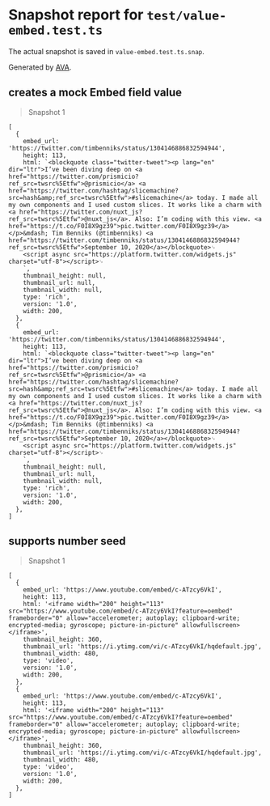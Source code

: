 # Snapshot report for `test/value-embed.test.ts`

The actual snapshot is saved in `value-embed.test.ts.snap`.

Generated by [AVA](https://avajs.dev).

## creates a mock Embed field value

> Snapshot 1

    [
      {
        embed_url: 'https://twitter.com/timbenniks/status/1304146886832594944',
        height: 113,
        html: `<blockquote class="twitter-tweet"><p lang="en" dir="ltr">I’ve been diving deep on <a href="https://twitter.com/prismicio?ref_src=twsrc%5Etfw">@prismicio</a> <a href="https://twitter.com/hashtag/slicemachine?src=hash&amp;ref_src=twsrc%5Etfw">#slicemachine</a> today. I made all my own components and I used custom slices. It works like a charm with <a href="https://twitter.com/nuxt_js?ref_src=twsrc%5Etfw">@nuxt_js</a>. Also: I’m coding with this view. <a href="https://t.co/F0I8X9gz39">pic.twitter.com/F0I8X9gz39</a></p>&mdash; Tim Benniks (@timbenniks) <a href="https://twitter.com/timbenniks/status/1304146886832594944?ref_src=twsrc%5Etfw">September 10, 2020</a></blockquote>␊
        <script async src="https://platform.twitter.com/widgets.js" charset="utf-8"></script>␊
        `,
        thumbnail_height: null,
        thumbnail_url: null,
        thumbnail_width: null,
        type: 'rich',
        version: '1.0',
        width: 200,
      },
      {
        embed_url: 'https://twitter.com/timbenniks/status/1304146886832594944',
        height: 113,
        html: `<blockquote class="twitter-tweet"><p lang="en" dir="ltr">I’ve been diving deep on <a href="https://twitter.com/prismicio?ref_src=twsrc%5Etfw">@prismicio</a> <a href="https://twitter.com/hashtag/slicemachine?src=hash&amp;ref_src=twsrc%5Etfw">#slicemachine</a> today. I made all my own components and I used custom slices. It works like a charm with <a href="https://twitter.com/nuxt_js?ref_src=twsrc%5Etfw">@nuxt_js</a>. Also: I’m coding with this view. <a href="https://t.co/F0I8X9gz39">pic.twitter.com/F0I8X9gz39</a></p>&mdash; Tim Benniks (@timbenniks) <a href="https://twitter.com/timbenniks/status/1304146886832594944?ref_src=twsrc%5Etfw">September 10, 2020</a></blockquote>␊
        <script async src="https://platform.twitter.com/widgets.js" charset="utf-8"></script>␊
        `,
        thumbnail_height: null,
        thumbnail_url: null,
        thumbnail_width: null,
        type: 'rich',
        version: '1.0',
        width: 200,
      },
    ]

## supports number seed

> Snapshot 1

    [
      {
        embed_url: 'https://www.youtube.com/embed/c-ATzcy6VkI',
        height: 113,
        html: '<iframe width="200" height="113" src="https://www.youtube.com/embed/c-ATzcy6VkI?feature=oembed" frameborder="0" allow="accelerometer; autoplay; clipboard-write; encrypted-media; gyroscope; picture-in-picture" allowfullscreen></iframe>',
        thumbnail_height: 360,
        thumbnail_url: 'https://i.ytimg.com/vi/c-ATzcy6VkI/hqdefault.jpg',
        thumbnail_width: 480,
        type: 'video',
        version: '1.0',
        width: 200,
      },
      {
        embed_url: 'https://www.youtube.com/embed/c-ATzcy6VkI',
        height: 113,
        html: '<iframe width="200" height="113" src="https://www.youtube.com/embed/c-ATzcy6VkI?feature=oembed" frameborder="0" allow="accelerometer; autoplay; clipboard-write; encrypted-media; gyroscope; picture-in-picture" allowfullscreen></iframe>',
        thumbnail_height: 360,
        thumbnail_url: 'https://i.ytimg.com/vi/c-ATzcy6VkI/hqdefault.jpg',
        thumbnail_width: 480,
        type: 'video',
        version: '1.0',
        width: 200,
      },
    ]
